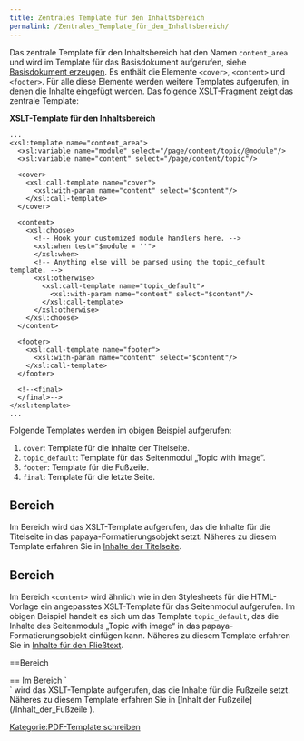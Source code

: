 ```yaml
---
title: Zentrales Template für den Inhaltsbereich
permalink: /Zentrales_Template_für_den_Inhaltsbereich/
---
```


Das zentrale Template für den Inhaltsbereich hat den Namen `content_area` und wird im Template für das Basisdokument aufgerufen, siehe [Basisdokument erzeugen](/Basisdokument_erzeugen ). Es enthält die Elemente `<cover>`, `<content>` und `<footer>`. Für alle diese Elemente werden weitere Templates aufgerufen, in denen die Inhalte eingefügt werden. Das folgende XSLT-Fragment zeigt das zentrale Template:

**XSLT-Template für den Inhaltsbereich**

~~~~ {.xml}
...
<xsl:template name="content_area">
  <xsl:variable name="module" select="/page/content/topic/@module"/>
  <xsl:variable name="content" select="/page/content/topic"/>

  <cover>
    <xsl:call-template name="cover">
      <xsl:with-param name="content" select="$content"/>
    </xsl:call-template>
  </cover>

  <content>
    <xsl:choose>
      <!-- Hook your customized module handlers here. -->
      <xsl:when test="$module = ''">
      </xsl:when>
      <!-- Anything else will be parsed using the topic_default template. -->
      <xsl:otherwise>
        <xsl:call-template name="topic_default">
          <xsl:with-param name="content" select="$content"/>
        </xsl:call-template>
      </xsl:otherwise>
    </xsl:choose>
  </content>

  <footer>
    <xsl:call-template name="footer">
      <xsl:with-param name="content" select="$content"/>
    </xsl:call-template>
  </footer>

  <!--<final>
  </final>-->
</xsl:template>
...
~~~~

Folgende Templates werden im obigen Beispiel aufgerufen:

1.  `cover`: Template für die Inhalte der Titelseite.
2.  `topic_default`: Template für das Seitenmodul „Topic with image“.
3.  `footer`: Template für die Fußzeile.
4.  `final`: Template für die letzte Seite.

Bereich <cover>
---------------

Im Bereich <cover> wird das XSLT-Template aufgerufen, das die Inhalte für die Titelseite in das papaya-Formatierungsobjekt setzt. Näheres zu diesem Template erfahren Sie in [Inhalte der Titelseite](/Inhalte_der_Titelseite ).

Bereich <content>
-----------------

Im Bereich `<content>` wird ähnlich wie in den Stylesheets für die HTML-Vorlage ein angepasstes XSLT-Template für das Seitenmodul aufgerufen. Im obigen Beispiel handelt es sich um das Template `topic_default`, das die Inhalte des Seitenmoduls „Topic with image“ in das papaya-Formatierungsobjekt einfügen kann. Näheres zu diesem Template erfahren Sie in [Inhalte für den Fließtext](/Inhalte_für_den_Fließtext ).

==Bereich

<footer>
== Im Bereich `<footer>` wird das XSLT-Template aufgerufen, das die Inhalte für die Fußzeile setzt. Näheres zu diesem Template erfahren Sie in [Inhalt der Fußzeile](/Inhalt_der_Fußzeile ).

[Kategorie:PDF-Template schreiben](Kategorie:PDF-Template_schreiben )
